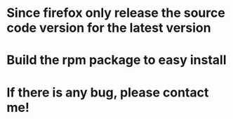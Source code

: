 # Since firefox only release the source code version for the latest version 
# Build the rpm package to easy install
# If there is any bug, please contact me! 
